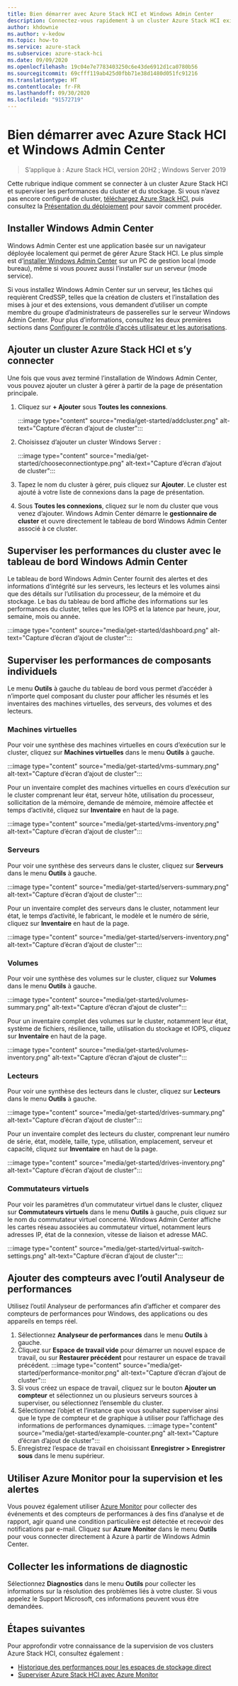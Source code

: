 ```yaml
---
title: Bien démarrer avec Azure Stack HCI et Windows Admin Center
description: Connectez-vous rapidement à un cluster Azure Stack HCI existant et utilisez Windows Admin Center pour superviser les performances du cluster et du stockage.
author: khdownie
ms.author: v-kedow
ms.topic: how-to
ms.service: azure-stack
ms.subservice: azure-stack-hci
ms.date: 09/09/2020
ms.openlocfilehash: 19c04e7e7783403250c6e43de6912d1ca0780b56
ms.sourcegitcommit: 69cfff119ab425d0fbb71e38d1480d051fc91216
ms.translationtype: HT
ms.contentlocale: fr-FR
ms.lasthandoff: 09/30/2020
ms.locfileid: "91572719"
---
```

# <a name="get-started-with-azure-stack-hci-and-windows-admin-center"></a>Bien démarrer avec Azure Stack HCI et Windows Admin Center

> S’applique à : Azure Stack HCI, version 20H2 ; Windows Server 2019

Cette rubrique indique comment se connecter à un cluster Azure Stack HCI et superviser les performances du cluster et du stockage. Si vous n’avez pas encore configuré de cluster, [téléchargez Azure Stack HCI](https://azure.microsoft.com/products/azure-stack/hci/hci-download/), puis consultez la [Présentation du déploiement](deploy/deployment-overview.md) pour savoir comment procéder.

## <a name="install-windows-admin-center"></a>Installer Windows Admin Center

Windows Admin Center est une application basée sur un navigateur déployée localement qui permet de gérer Azure Stack HCI. Le plus simple est d’[installer Windows Admin Center](/windows-server/manage/windows-admin-center/deploy/install) sur un PC de gestion local (mode bureau), même si vous pouvez aussi l’installer sur un serveur (mode service).

Si vous installez Windows Admin Center sur un serveur, les tâches qui requièrent CredSSP, telles que la création de clusters et l’installation des mises à jour et des extensions, vous demandent d’utiliser un compte membre du groupe d’administrateurs de passerelles sur le serveur Windows Admin Center. Pour plus d’informations, consultez les deux premières sections dans [Configurer le contrôle d’accès utilisateur et les autorisations](/windows-server/manage/windows-admin-center/configure/user-access-control#gateway-access-role-definitions).

## <a name="add-and-connect-to-an-azure-stack-hci-cluster"></a>Ajouter un cluster Azure Stack HCI et s’y connecter

Une fois que vous avez terminé l’installation de Windows Admin Center, vous pouvez ajouter un cluster à gérer à partir de la page de présentation principale.

1. Cliquez sur **+ Ajouter** sous **Toutes les connexions**.

    :::image type="content" source="media/get-started/addcluster.png" alt-text="Capture d’écran d’ajout de cluster":::

2. Choisissez d’ajouter un cluster Windows Server :

    :::image type="content" source="media/get-started/chooseconnectiontype.png" alt-text="Capture d’écran d’ajout de cluster":::

3. Tapez le nom du cluster à gérer, puis cliquez sur **Ajouter**. Le cluster est ajouté à votre liste de connexions dans la page de présentation.

4. Sous **Toutes les connexions**, cliquez sur le nom du cluster que vous venez d’ajouter. Windows Admin Center démarre le **gestionnaire de cluster** et ouvre directement le tableau de bord Windows Admin Center associé à ce cluster.

## <a name="monitor-cluster-performance-with-the-windows-admin-center-dashboard"></a>Superviser les performances du cluster avec le tableau de bord Windows Admin Center

Le tableau de bord Windows Admin Center fournit des alertes et des informations d’intégrité sur les serveurs, les lecteurs et les volumes ainsi que des détails sur l’utilisation du processeur, de la mémoire et du stockage. Le bas du tableau de bord affiche des informations sur les performances du cluster, telles que les IOPS et la latence par heure, jour, semaine, mois ou année.

:::image type="content" source="media/get-started/dashboard.png" alt-text="Capture d’écran d’ajout de cluster":::

## <a name="monitor-performance-of-individual-components"></a>Superviser les performances de composants individuels

Le menu **Outils** à gauche du tableau de bord vous permet d’accéder à n’importe quel composant du cluster pour afficher les résumés et les inventaires des machines virtuelles, des serveurs, des volumes et des lecteurs.

### <a name="virtual-machines"></a>Machines virtuelles

Pour voir une synthèse des machines virtuelles en cours d’exécution sur le cluster, cliquez sur **Machines virtuelles** dans le menu **Outils** à gauche.

:::image type="content" source="media/get-started/vms-summary.png" alt-text="Capture d’écran d’ajout de cluster":::

Pour un inventaire complet des machines virtuelles en cours d’exécution sur le cluster comprenant leur état, serveur hôte, utilisation du processeur, sollicitation de la mémoire, demande de mémoire, mémoire affectée et temps d’activité, cliquez sur **Inventaire** en haut de la page.

:::image type="content" source="media/get-started/vms-inventory.png" alt-text="Capture d’écran d’ajout de cluster":::

### <a name="servers"></a>Serveurs

Pour voir une synthèse des serveurs dans le cluster, cliquez sur **Serveurs** dans le menu **Outils** à gauche.

:::image type="content" source="media/get-started/servers-summary.png" alt-text="Capture d’écran d’ajout de cluster":::

Pour un inventaire complet des serveurs dans le cluster, notamment leur état, le temps d’activité, le fabricant, le modèle et le numéro de série, cliquez sur **Inventaire** en haut de la page.

:::image type="content" source="media/get-started/servers-inventory.png" alt-text="Capture d’écran d’ajout de cluster":::

### <a name="volumes"></a>Volumes

Pour voir une synthèse des volumes sur le cluster, cliquez sur **Volumes** dans le menu **Outils** à gauche.

:::image type="content" source="media/get-started/volumes-summary.png" alt-text="Capture d’écran d’ajout de cluster":::

Pour un inventaire complet des volumes sur le cluster, notamment leur état, système de fichiers, résilience, taille, utilisation du stockage et IOPS, cliquez sur **Inventaire** en haut de la page.

:::image type="content" source="media/get-started/volumes-inventory.png" alt-text="Capture d’écran d’ajout de cluster":::

### <a name="drives"></a>Lecteurs

Pour voir une synthèse des lecteurs dans le cluster, cliquez sur **Lecteurs** dans le menu **Outils** à gauche.

:::image type="content" source="media/get-started/drives-summary.png" alt-text="Capture d’écran d’ajout de cluster":::

Pour un inventaire complet des lecteurs du cluster, comprenant leur numéro de série, état, modèle, taille, type, utilisation, emplacement, serveur et capacité, cliquez sur **Inventaire** en haut de la page.

:::image type="content" source="media/get-started/drives-inventory.png" alt-text="Capture d’écran d’ajout de cluster":::

### <a name="virtual-switches"></a>Commutateurs virtuels

Pour voir les paramètres d’un commutateur virtuel dans le cluster, cliquez sur **Commutateurs virtuels** dans le menu **Outils** à gauche, puis cliquez sur le nom du commutateur virtuel concerné. Windows Admin Center affiche les cartes réseau associées au commutateur virtuel, notamment leurs adresses IP, état de la connexion, vitesse de liaison et adresse MAC.

:::image type="content" source="media/get-started/virtual-switch-settings.png" alt-text="Capture d’écran d’ajout de cluster":::

## <a name="add-counters-with-the-performance-monitor-tool"></a>Ajouter des compteurs avec l’outil Analyseur de performances

Utilisez l’outil Analyseur de performances afin d’afficher et comparer des compteurs de performances pour Windows, des applications ou des appareils en temps réel.

1. Sélectionnez **Analyseur de performances** dans le menu **Outils** à gauche.
2. Cliquez sur **Espace de travail vide** pour démarrer un nouvel espace de travail, ou sur **Restaurer précédent** pour restaurer un espace de travail précédent.
    :::image type="content" source="media/get-started/performance-monitor.png" alt-text="Capture d’écran d’ajout de cluster":::
3. Si vous créez un espace de travail, cliquez sur le bouton **Ajouter un compteur** et sélectionnez un ou plusieurs serveurs sources à superviser, ou sélectionnez l’ensemble du cluster.
4. Sélectionnez l’objet et l’instance que vous souhaitez superviser ainsi que le type de compteur et de graphique à utiliser pour l’affichage des informations de performances dynamiques.
    :::image type="content" source="media/get-started/example-counter.png" alt-text="Capture d’écran d’ajout de cluster":::
5. Enregistrez l’espace de travail en choisissant **Enregistrer > Enregistrer sous** dans le menu supérieur.

## <a name="use-azure-monitor-for-monitoring-and-alerts"></a>Utiliser Azure Monitor pour la supervision et les alertes

Vous pouvez également utiliser [Azure Monitor](manage/azure-monitor.md) pour collecter des événements et des compteurs de performances à des fins d’analyse et de rapport, agir quand une condition particulière est détectée et recevoir des notifications par e-mail. Cliquez sur **Azure Monitor** dans le menu **Outils** pour vous connecter directement à Azure à partir de Windows Admin Center.

## <a name="collect-diagnostics-information"></a>Collecter les informations de diagnostic

Sélectionnez **Diagnostics** dans le menu **Outils** pour collecter les informations sur la résolution des problèmes liés à votre cluster. Si vous appelez le Support Microsoft, ces informations peuvent vous être demandées.

## <a name="next-steps"></a>Étapes suivantes

Pour approfondir votre connaissance de la supervision de vos clusters Azure Stack HCI, consultez également :

- [Historique des performances pour les espaces de stockage direct](/windows-server/storage/storage-spaces/performance-history)
- [Superviser Azure Stack HCI avec Azure Monitor](manage/azure-monitor.md)
